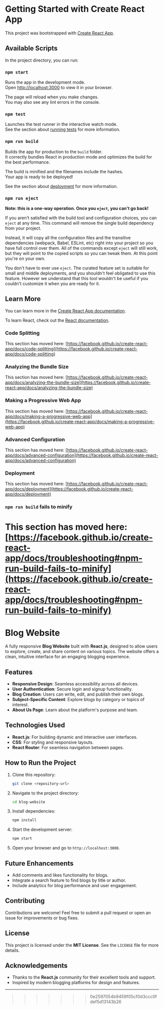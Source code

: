 # Getting Started with Create React App

This project was bootstrapped with [Create React App](https://github.com/facebook/create-react-app).

## Available Scripts

In the project directory, you can run:

### `npm start`

Runs the app in the development mode.\
Open [http://localhost:3000](http://localhost:3000) to view it in your browser.

The page will reload when you make changes.\
You may also see any lint errors in the console.

### `npm test`

Launches the test runner in the interactive watch mode.\
See the section about [running tests](https://facebook.github.io/create-react-app/docs/running-tests) for more information.

### `npm run build`

Builds the app for production to the `build` folder.\
It correctly bundles React in production mode and optimizes the build for the best performance.

The build is minified and the filenames include the hashes.\
Your app is ready to be deployed!

See the section about [deployment](https://facebook.github.io/create-react-app/docs/deployment) for more information.

### `npm run eject`

**Note: this is a one-way operation. Once you `eject`, you can't go back!**

If you aren't satisfied with the build tool and configuration choices, you can `eject` at any time. This command will remove the single build dependency from your project.

Instead, it will copy all the configuration files and the transitive dependencies (webpack, Babel, ESLint, etc) right into your project so you have full control over them. All of the commands except `eject` will still work, but they will point to the copied scripts so you can tweak them. At this point you're on your own.

You don't have to ever use `eject`. The curated feature set is suitable for small and middle deployments, and you shouldn't feel obligated to use this feature. However we understand that this tool wouldn't be useful if you couldn't customize it when you are ready for it.

## Learn More

You can learn more in the [Create React App documentation](https://facebook.github.io/create-react-app/docs/getting-started).

To learn React, check out the [React documentation](https://reactjs.org/).

### Code Splitting

This section has moved here: [https://facebook.github.io/create-react-app/docs/code-splitting](https://facebook.github.io/create-react-app/docs/code-splitting)

### Analyzing the Bundle Size

This section has moved here: [https://facebook.github.io/create-react-app/docs/analyzing-the-bundle-size](https://facebook.github.io/create-react-app/docs/analyzing-the-bundle-size)

### Making a Progressive Web App

This section has moved here: [https://facebook.github.io/create-react-app/docs/making-a-progressive-web-app](https://facebook.github.io/create-react-app/docs/making-a-progressive-web-app)

### Advanced Configuration

This section has moved here: [https://facebook.github.io/create-react-app/docs/advanced-configuration](https://facebook.github.io/create-react-app/docs/advanced-configuration)

### Deployment

This section has moved here: [https://facebook.github.io/create-react-app/docs/deployment](https://facebook.github.io/create-react-app/docs/deployment)

### `npm run build` fails to minify

This section has moved here: [https://facebook.github.io/create-react-app/docs/troubleshooting#npm-run-build-fails-to-minify](https://facebook.github.io/create-react-app/docs/troubleshooting#npm-run-build-fails-to-minify)
=======
# Blog Website  

A fully responsive **Blog Website** built with **React.js**, designed to allow users to explore, create, and share content on various topics. The website offers a clean, intuitive interface for an engaging blogging experience.  

## Features  
- **Responsive Design**: Seamless accessibility across all devices.  
- **User Authentication**: Secure login and signup functionality.  
- **Blog Creation**: Users can write, edit, and publish their own blogs.  
- **Subject-Specific Content**: Explore blogs by category or topics of interest.  
- **About Us Page**: Learn about the platform's purpose and team.  

## Technologies Used  
- **React.js**: For building dynamic and interactive user interfaces.  
- **CSS**: For styling and responsive layouts.  
- **React Router**: For seamless navigation between pages.  

## How to Run the Project  
1. Clone this repository:  
   ```bash
   git clone <repository-url>
   ```
2. Navigate to the project directory:  
   ```bash
   cd blog-website
   ```
3. Install dependencies:  
   ```bash
   npm install
   ```
4. Start the development server:  
   ```bash
   npm start
   ```
5. Open your browser and go to `http://localhost:3000`.  

## Future Enhancements  
- Add comments and likes functionality for blogs.  
- Integrate a search feature to find blogs by title or author.  
- Include analytics for blog performance and user engagement.  

## Contributing  
Contributions are welcome! Feel free to submit a pull request or open an issue for improvements or bug fixes.  

## License  
This project is licensed under the **MIT License**. See the `LICENSE` file for more details.  

## Acknowledgements  
- Thanks to the **React.js** community for their excellent tools and support.  
- Inspired by modern blogging platforms for design and features.  

---  
>>>>>>> 0e2597054b9459f05cf0d3ccc0fdef5d13143b26
